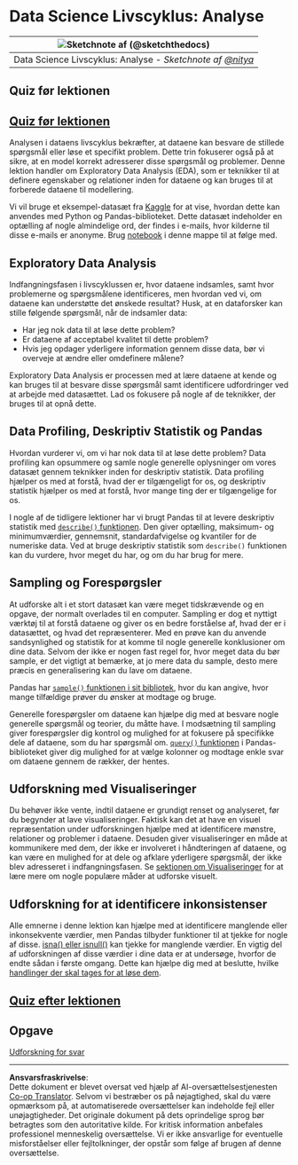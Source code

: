<!--
CO_OP_TRANSLATOR_METADATA:
{
  "original_hash": "a167aa0bfb1c46ece1b3d21ae939cc0d",
  "translation_date": "2025-09-04T19:14:24+00:00",
  "source_file": "4-Data-Science-Lifecycle/15-analyzing/README.md",
  "language_code": "da"
}
-->
# Data Science Livscyklus: Analyse

|![ Sketchnote af [(@sketchthedocs)](https://sketchthedocs.dev) ](../../sketchnotes/15-Analyzing.png)|
|:---:|
| Data Science Livscyklus: Analyse - _Sketchnote af [@nitya](https://twitter.com/nitya)_ |

## Quiz før lektionen

## [Quiz før lektionen](https://purple-hill-04aebfb03.1.azurestaticapps.net/quiz/28)

Analysen i dataens livscyklus bekræfter, at dataene kan besvare de stillede spørgsmål eller løse et specifikt problem. Dette trin fokuserer også på at sikre, at en model korrekt adresserer disse spørgsmål og problemer. Denne lektion handler om Exploratory Data Analysis (EDA), som er teknikker til at definere egenskaber og relationer inden for dataene og kan bruges til at forberede dataene til modellering.

Vi vil bruge et eksempel-datasæt fra [Kaggle](https://www.kaggle.com/balaka18/email-spam-classification-dataset-csv/version/1) for at vise, hvordan dette kan anvendes med Python og Pandas-biblioteket. Dette datasæt indeholder en optælling af nogle almindelige ord, der findes i e-mails, hvor kilderne til disse e-mails er anonyme. Brug [notebook](notebook.ipynb) i denne mappe til at følge med.

## Exploratory Data Analysis

Indfangningsfasen i livscyklussen er, hvor dataene indsamles, samt hvor problemerne og spørgsmålene identificeres, men hvordan ved vi, om dataene kan understøtte det ønskede resultat? 
Husk, at en dataforsker kan stille følgende spørgsmål, når de indsamler data:
-   Har jeg nok data til at løse dette problem?
-   Er dataene af acceptabel kvalitet til dette problem?
-   Hvis jeg opdager yderligere information gennem disse data, bør vi overveje at ændre eller omdefinere målene?

Exploratory Data Analysis er processen med at lære dataene at kende og kan bruges til at besvare disse spørgsmål samt identificere udfordringer ved at arbejde med datasættet. Lad os fokusere på nogle af de teknikker, der bruges til at opnå dette.

## Data Profiling, Deskriptiv Statistik og Pandas
Hvordan vurderer vi, om vi har nok data til at løse dette problem? Data profiling kan opsummere og samle nogle generelle oplysninger om vores datasæt gennem teknikker inden for deskriptiv statistik. Data profiling hjælper os med at forstå, hvad der er tilgængeligt for os, og deskriptiv statistik hjælper os med at forstå, hvor mange ting der er tilgængelige for os.

I nogle af de tidligere lektioner har vi brugt Pandas til at levere deskriptiv statistik med [`describe()` funktionen](https://pandas.pydata.org/pandas-docs/stable/reference/api/pandas.DataFrame.describe.html). Den giver optælling, maksimum- og minimumværdier, gennemsnit, standardafvigelse og kvantiler for de numeriske data. Ved at bruge deskriptiv statistik som `describe()` funktionen kan du vurdere, hvor meget du har, og om du har brug for mere.

## Sampling og Forespørgsler
At udforske alt i et stort datasæt kan være meget tidskrævende og en opgave, der normalt overlades til en computer. Sampling er dog et nyttigt værktøj til at forstå dataene og giver os en bedre forståelse af, hvad der er i datasættet, og hvad det repræsenterer. Med en prøve kan du anvende sandsynlighed og statistik for at komme til nogle generelle konklusioner om dine data. Selvom der ikke er nogen fast regel for, hvor meget data du bør sample, er det vigtigt at bemærke, at jo mere data du sample, desto mere præcis en generalisering kan du lave om dataene.

Pandas har [`sample()` funktionen i sit bibliotek](https://pandas.pydata.org/pandas-docs/stable/reference/api/pandas.DataFrame.sample.html), hvor du kan angive, hvor mange tilfældige prøver du ønsker at modtage og bruge.

Generelle forespørgsler om dataene kan hjælpe dig med at besvare nogle generelle spørgsmål og teorier, du måtte have. I modsætning til sampling giver forespørgsler dig kontrol og mulighed for at fokusere på specifikke dele af dataene, som du har spørgsmål om. 
[`query()` funktionen](https://pandas.pydata.org/pandas-docs/stable/reference/api/pandas.DataFrame.query.html) i Pandas-biblioteket giver dig mulighed for at vælge kolonner og modtage enkle svar om dataene gennem de rækker, der hentes.

## Udforskning med Visualiseringer
Du behøver ikke vente, indtil dataene er grundigt renset og analyseret, før du begynder at lave visualiseringer. Faktisk kan det at have en visuel repræsentation under udforskningen hjælpe med at identificere mønstre, relationer og problemer i dataene. Desuden giver visualiseringer en måde at kommunikere med dem, der ikke er involveret i håndteringen af dataene, og kan være en mulighed for at dele og afklare yderligere spørgsmål, der ikke blev adresseret i indfangningsfasen. Se [sektionen om Visualiseringer](../../../../../../../../../3-Data-Visualization) for at lære mere om nogle populære måder at udforske visuelt.

## Udforskning for at identificere inkonsistenser
Alle emnerne i denne lektion kan hjælpe med at identificere manglende eller inkonsekvente værdier, men Pandas tilbyder funktioner til at tjekke for nogle af disse. [isna() eller isnull()](https://pandas.pydata.org/pandas-docs/stable/reference/api/pandas.isna.html) kan tjekke for manglende værdier. En vigtig del af udforskningen af disse værdier i dine data er at undersøge, hvorfor de endte sådan i første omgang. Dette kan hjælpe dig med at beslutte, hvilke [handlinger der skal tages for at løse dem](/2-Working-With-Data/08-data-preparation/notebook.ipynb).

## [Quiz efter lektionen](https://ff-quizzes.netlify.app/en/ds/)

## Opgave

[Udforskning for svar](assignment.md)

---

**Ansvarsfraskrivelse**:  
Dette dokument er blevet oversat ved hjælp af AI-oversættelsestjenesten [Co-op Translator](https://github.com/Azure/co-op-translator). Selvom vi bestræber os på nøjagtighed, skal du være opmærksom på, at automatiserede oversættelser kan indeholde fejl eller unøjagtigheder. Det originale dokument på dets oprindelige sprog bør betragtes som den autoritative kilde. For kritisk information anbefales professionel menneskelig oversættelse. Vi er ikke ansvarlige for eventuelle misforståelser eller fejltolkninger, der opstår som følge af brugen af denne oversættelse.